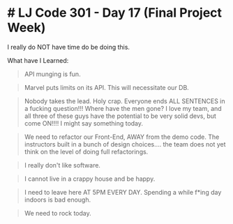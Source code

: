 <h1># LJ Code 301 - Day 17 (Final Project Week)</h1>

I really do NOT have time do be doing this.

What have I Learned:

> API munging is fun.

> Marvel puts limits on its API. This will necessitate our DB.

> Nobody takes the lead. Holy crap. Everyone ends ALL SENTENCES in a fucking question!!! Where have the men gone? I love my team, and all three of these guys have the potential to be very solid devs, but come ON!!!! I might say something today.

> We need to refactor our Front-End, AWAY from the demo code. The instructors built in a bunch of design choices.... the team does not yet think on the level of doing full refactorings.

> I really don't like software.

> I cannot live in a crappy house and be happy.

> I need to leave here AT 5PM EVERY DAY. Spending a while f*ing day indoors is bad enough.

> We need to rock today.
